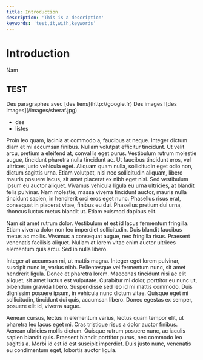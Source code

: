 ```yaml
---
title: Introduction
description: 'This is a description'
keywords: 'test,it,with,keywords'
---
```

# Introduction
Nam <Note text="varius ornare">
<h2>TEST</h2>
Des paragraphes avec [des liens](http://google.fr)  
Des  images ![des images](/images/sheraf.jpg)
<ul>
<li>des</li>
<li>listes</li>
</ul>
</Note> Proin leo quam, lacinia at commodo a, faucibus at neque. Integer dictum diam et mi accumsan finibus. Nullam volutpat efficitur tincidunt. Ut velit arcu, pretium a eleifend at, convallis eget purus. Vestibulum rutrum molestie augue, tincidunt pharetra nulla tincidunt ac. Ut faucibus tincidunt eros, vel ultrices justo vehicula eget. Aliquam quam nulla, sollicitudin eget odio non, dictum sagittis urna. Etiam volutpat, nisi nec sollicitudin aliquam, libero mauris posuere lacus, sit amet placerat ex nibh eget nisi. Sed vestibulum ipsum eu auctor aliquet. Vivamus vehicula ligula eu urna ultricies, at blandit felis pulvinar. Nam molestie, massa viverra tincidunt auctor, mauris nulla tincidunt sapien, in hendrerit orci eros eget nunc. Phasellus risus erat, consequat in placerat vitae, finibus eu dui. Phasellus pretium dui urna, rhoncus luctus metus blandit ut. Etiam euismod dapibus elit.


<Ref text="Voir machin, revue bidule">Nam sit amet</Ref> rutrum dolor. Vestibulum et est id lacus fermentum fringilla. Etiam viverra dolor non leo imperdiet sollicitudin. Duis blandit faucibus metus ac mollis. Vivamus a consequat augue, nec fringilla risus. Praesent venenatis facilisis aliquet. Nullam at lorem vitae enim auctor ultrices elementum quis arcu. Sed in nulla libero.

Integer at accumsan mi, ut mattis magna. Integer eget lorem pulvinar, suscipit nunc in, varius nibh. Pellentesque vel fermentum nunc, sit amet hendrerit ligula. Donec et pharetra lorem. Maecenas tincidunt nisi ac elit aliquet, sit amet luctus est vulputate. Curabitur mi dolor, porttitor eu nunc ut, bibendum gravida libero. Suspendisse sed leo id mi mattis commodo. Duis dignissim posuere ipsum, in vehicula nunc dictum vitae. Quisque eget mi sollicitudin, tincidunt dui quis, accumsan libero. Donec egestas ex semper, posuere elit id, viverra augue.

Aenean cursus, lectus in elementum varius, lectus quam tempor elit, ut pharetra leo lacus eget mi. Cras tristique risus a dolor auctor finibus. Aenean ultricies mollis dictum. Quisque rutrum posuere nunc, ac iaculis sapien blandit quis. Praesent blandit porttitor purus, nec commodo leo sagittis a. Morbi id est id est suscipit imperdiet. Duis justo nunc, venenatis eu condimentum eget, lobortis auctor ligula. 
